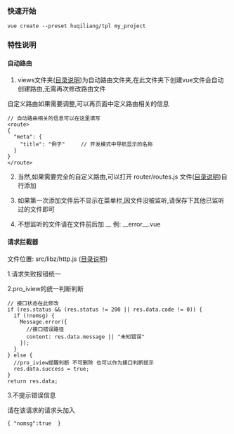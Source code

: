 ### 快速开始

```
vue create --preset huqiliang/tpl my_project
```
### 特性说明

#### 自动路由

1. views文件夹([目录说明](http://localhost:8081/pro_iview/guide/stage/start.html))为自动路由文件夹,在此文件夹下创建vue文件会自动创建路由,无需再次修改路由文件

自定义路由如果需要调整,可以再页面中定义路由相关的信息
```
// 自动路由相关的信息可以在这里填写
<route>
{
  "meta": {
    "title": "例子"     // 开发模式中导航显示的名称
  }
}
</route>

```
2. 当然,如果需要完全的自定义路由,可以打开 router/routes.js 文件([目录说明](http://localhost:8081/pro_iview/guide/stage/start.html))自行添加

3. 如果第一次添加文件后不显示在菜单栏,因文件没被监听,请保存下其他已监听过的文件即可
4. 不想监听的文件请在文件前后加 __ 例: \_\_error\_\_.vue

#### 请求拦截器

文件位置:  src/libz/http.js  ([目录说明](http://localhost:8081/pro_iview/guide/stage/start.html))

1.请求失败报错统一

2.pro_iview的统一判断判断
```
// 接口状态在此修改
if (res.status && (res.status != 200 || res.data.code != 0)) {
  if (!nomsg) {
    Message.error({
      //接口错误路径
      content: res.data.message || "未知错误"
    });
  }
} else {
  //pro_iview提醒判断 不可删除 也可以作为接口判断提示
  res.data.success = true;
}
return res.data;
```

3.不提示错误信息

请在该请求的请求头加入 
```
{ "nomsg":true  }
```